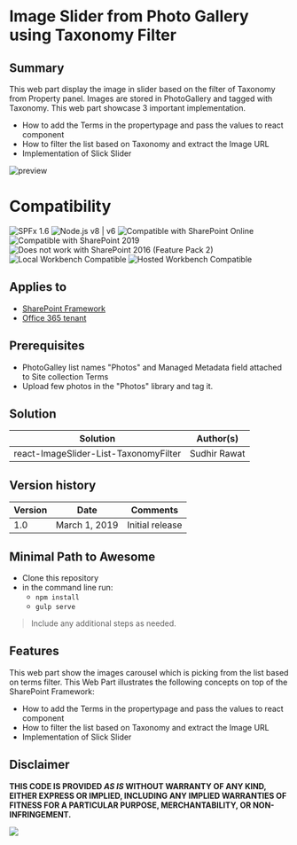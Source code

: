 # Image Slider from Photo Gallery using Taxonomy Filter

## Summary
This web part display the image in slider based on the filter of Taxonomy from Property panel. Images are stored in PhotoGallery and tagged with Taxonomy. This web part showcase 3 important implementation.

- How to add the Terms in the propertypage and pass the values to react component
- How to filter the list based on Taxonomy and extract the Image URL
- Implementation of Slick Slider

![preview](./assets/ImageSlider.gif)


# Compatibility

![SPFx 1.6](https://img.shields.io/badge/SPFx-1.6.0-green.svg) 
![Node.js v8 | v6](https://img.shields.io/badge/Node.js-v8%20%7C%20v6-green.svg) 
![Compatible with SharePoint Online](https://img.shields.io/badge/SharePoint%20Online-Compatible-green.svg)
![Compatible with SharePoint 2019](https://img.shields.io/badge/SharePoint%20Server%202019-Compatible-green.svg)
![Does not work with SharePoint 2016 (Feature Pack 2)](https://img.shields.io/badge/SharePoint%20Server%202016%20(Feature%20Pack%202)-Incompatible-red.svg "SharePoint Server 2016 Feature Pack 2 requires SPFx 1.1")
![Local Workbench Compatible](https://img.shields.io/badge/Local%20Workbench-Compatible-green.svg)
![Hosted Workbench Compatible](https://img.shields.io/badge/Hosted%20Workbench-Compatible-green.svg)

## Applies to

* [SharePoint Framework](https://docs.microsoft.com/sharepoint/dev/spfx/sharepoint-framework-overview)
* [Office 365 tenant](https://docs.microsoft.com/sharepoint/dev/spfx/set-up-your-development-environment)

## Prerequisites
 
- PhotoGalley list names "Photos" and Managed Metadata field attached to Site collection Terms
- Upload few photos in the "Photos" library and tag it.

## Solution

Solution|Author(s)
--------|---------
react-ImageSlider-List-TaxonomyFilter | Sudhir Rawat 

## Version history

Version|Date|Comments
-------|----|--------
1.0|March 1, 2019 |Initial release



## Minimal Path to Awesome

- Clone this repository
- in the command line run:
  - `npm install`
  - `gulp serve`

> Include any additional steps as needed.

## Features
This web part show the images carousel which is picking from the list based on terms filter. 
This Web Part illustrates the following concepts on top of the SharePoint Framework:


- How to add the Terms in the propertypage and pass the values to react component
- How to filter the list based on Taxonomy and extract the Image URL
- Implementation of Slick Slider


## Disclaimer

**THIS CODE IS PROVIDED *AS IS* WITHOUT WARRANTY OF ANY KIND, EITHER EXPRESS OR IMPLIED, INCLUDING ANY IMPLIED WARRANTIES OF FITNESS FOR A PARTICULAR PURPOSE, MERCHANTABILITY, OR NON-INFRINGEMENT.**


<img src="https://telemetry.sharepointpnp.com/sp-dev-fx-webparts/samples/react-image-slider-list-taxonomy-filter" />
